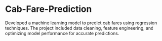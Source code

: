 # Cab-Fare-Prediction
Developed a machine learning model to predict cab fares using regression techniques. The project included data cleaning, feature engineering, and optimizing model performance for accurate predictions.
